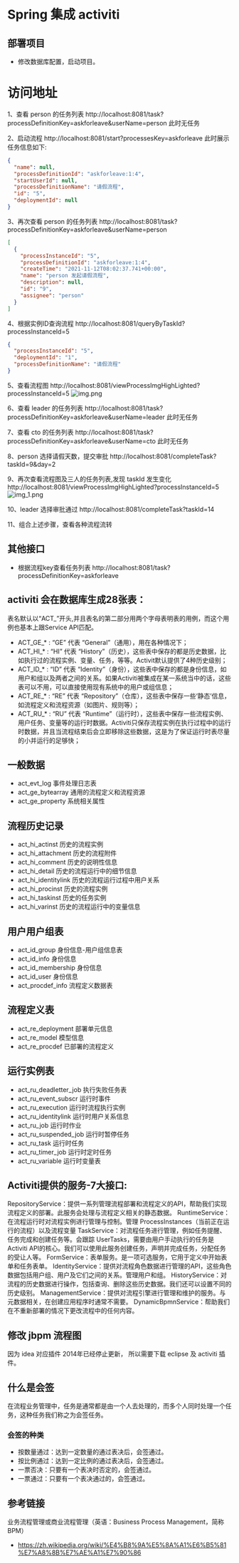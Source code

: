 # Spring 集成 activiti

## 部署项目 
- 修改数据库配置，启动项目。

# 访问地址
1、查看 person 的任务列表
http://localhost:8081/task?processDefinitionKey=askforleave&userName=person
此时无任务

2、启动流程
http://localhost:8081/start?processesKey=askforleave
此时展示任务信息如下:
```json
{
  "name": null,
  "processDefinitionId": "askforleave:1:4",
  "startUserId": null,
  "processDefinitionName": "请假流程",
  "id": "5",
  "deploymentId": null
}
```

3、再次查看 person 的任务列表
http://localhost:8081/task?processDefinitionKey=askforleave&userName=person
```json
[
  {
    "processInstanceId": "5",
    "processDefinitionId": "askforleave:1:4",
    "createTime": "2021-11-12T08:02:37.741+00:00",
    "name": "person 发起请假流程",
    "description": null,
    "id": "9",
    "assignee": "person"
  }
]
```

4、根据实例ID查询流程
http://localhost:8081/queryByTaskId?processInstanceId=5
```json
{
  "processInstanceId": "5",
  "deploymentId": "1",
  "processDefinitionName": "请假流程"
}
```

5、查看流程图
http://localhost:8081/viewProcessImgHighLighted?processInstanceId=5
![img.png](img.png)

6、查看 leader 的任务列表
http://localhost:8081/task?processDefinitionKey=askforleave&userName=leader
此时无任务

7、查看 cto 的任务列表
http://localhost:8081/task?processDefinitionKey=askforleave&userName=cto
此时无任务

8、person 选择请假天数，提交审批
http://localhost:8081/completeTask?taskId=9&day=2

9、再次查看流程图及三人的任务列表,发现 taskId 发生变化
http://localhost:8081/viewProcessImgHighLighted?processInstanceId=5
![img_1.png](img_1.png)

10、leader 选择审批通过
http://localhost:8081/completeTask?taskId=14

11、组合上述步骤，查看各种流程流转

## 其他接口
- 根据流程key查看任务列表 http://localhost:8081/task?processDefinitionKey=askforleave


## activiti 会在数据库生成28张表：
表名默认以“ACT_”开头,并且表名的第二部分用两个字母表明表的用例，而这个用例也基本上跟Service API匹配。

- ACT_GE_* : “GE” 代表 “General”（通用），用在各种情况下；
- ACT_HI_* : “HI” 代表 “History”（历史），这些表中保存的都是历史数据，比如执行过的流程实例、变量、任务，等等。Activit默认提供了4种历史级别；
- ACT_ID_* : “ID” 代表 “Identity”（身份），这些表中保存的都是身份信息，如用户和组以及两者之间的关系。如果Activiti被集成在某一系统当中的话，这些表可以不用，可以直接使用现有系统中的用户或组信息；
- ACT_RE_* : “RE” 代表 “Repository”（仓库），这些表中保存一些‘静态’信息，如流程定义和流程资源（如图片、规则等）；
- ACT_RU_* : “RU” 代表 “Runtime”（运行时），这些表中保存一些流程实例、用户任务、变量等的运行时数据。Activiti只保存流程实例在执行过程中的运行时数据，并且当流程结束后会立即移除这些数据，这是为了保证运行时表尽量的小并运行的足够快；

## 一般数据

- act_evt_log	事件处理日志表
- act_ge_bytearray	通用的流程定义和流程资源
- act_ge_property	系统相关属性

## 流程历史记录

- act_hi_actinst	历史的流程实例
- act_hi_attachment	历史的流程附件
- act_hi_comment	历史的说明性信息
- act_hi_detail	历史的流程运行中的细节信息
- act_hi_identitylink	历史的流程运行过程中用户关系
- act_hi_procinst	历史的流程实例
- act_hi_taskinst	历史的任务实例
- act_hi_varinst	历史的流程运行中的变量信息

## 用户用户组表

- act_id_group	身份信息-用户组信息表
- act_id_info	身份信息
- act_id_membership	身份信息
- act_id_user	身份信息
- act_procdef_info	流程定义数据表

## 流程定义表

- act_re_deployment	部署单元信息
- act_re_model	模型信息
- act_re_procdef	已部署的流程定义

## 运行实例表

- act_ru_deadletter_job	执行失败任务表
- act_ru_event_subscr	运行时事件
- act_ru_execution	运行时流程执行实例
- act_ru_identitylink	运行时用户关系信息
- act_ru_job	运行时作业
- act_ru_suspended_job	运行时暂停任务
- act_ru_task	运行时任务
- act_ru_timer_job	运行时定时任务
- act_ru_variable	运行时变量表

## Activiti提供的服务-7大接口:

RepositoryService：提供一系列管理流程部署和流程定义的API，帮助我们实现流程定义的部署。此服务会处理与流程定义相关的静态数据。
RuntimeService：在流程运行时对流程实例进行管理与控制。管理 ProcessInstances（当前正在运行的流程）以及流程变量
TaskService：对流程任务进行管理，例如任务提醒、任务完成和创建任务等。会跟踪 UserTasks，需要由用户手动执行的任务是Activiti API的核心。我们可以使用此服务创建任务，声明并完成任务，分配任务的受让人等。
FormService：表单服务。是一项可选服务，它用于定义中开始表单和任务表单。
IdentityService：提供对流程角色数据进行管理的API，这些角色数据包括用户组、用户及它们之间的关系。管理用户和组。
HistoryService：对流程的历史数据进行操作，包括查询、删除这些历史数据。我们还可以设置不同的历史级别。
ManagementService：提供对流程引擎进行管理和维护的服务。与元数据相关，在创建应用程序时通常不需要。
DynamicBpmnService：帮助我们在不重新部署的情况下更改流程中的任何内容。

## 修改 jbpm 流程图
因为 idea 对应插件 2014年已经停止更新， 所以需要下载 eclipse 及 activiti 插件。

## 什么是会签
 在流程业务管理中，任务是通常都是由一个人去处理的，而多个人同时处理一个任务，这种任务我们称之为会签任务。

### 会签的种类
- 按数量通过：达到一定数量的通过表决后，会签通过。
- 按比例通过：达到一定比例的通过表决后，会签通过。
- 一票否决：只要有一个表决时否定的，会签通过。
- 一票通过：只要有一个表决通过的，会签通过。

## 参考链接 
业务流程管理或商业流程管理（英语：Business Process Management，简称BPM）
- https://zh.wikipedia.org/wiki/%E4%B8%9A%E5%8A%A1%E6%B5%81%E7%A8%8B%E7%AE%A1%E7%90%86